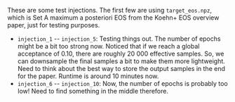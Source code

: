 These are some test injections. The first few are using `target_eos.npz`, which is Set A maximum a posteriori EOS from the Koehn+ EOS overview paper, just for testing purposes.
- `injection_1` -- `injection_5`: Testing things out. The number of epochs might be a bit too strong now. Noticed that if we reach a global acceptance of 0.10, there are roughly 20 000 effective samples. So, we can downsample the final samples a bit to make them more lightweight. Need to think about the best way to store the output samples in the end for the paper. Runtime is around 10 minutes now.
- `injection_6` -- `injection_10`: Now, the number of epochs is probably too low! Need to find something in the middle therefore.